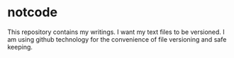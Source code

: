 # notcode
This repository contains my writings. I want my text files to be versioned. I am using github technology for the convenience of file versioning and safe keeping.
